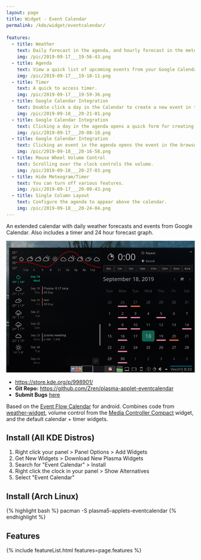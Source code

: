 ```yaml
---
layout: page
title: Widget - Event Calendar
permalink: /kde/widget/eventcalendar/

features:
  - title: Weather
    text: Daily forecast in the agenda, and hourly forecast in the meteogram.
    img: /pic/2019-09-17___19-56-43.png
  - title: Agenda
    text: View a quick list of upcoming events from your Google Calendar or your regional Holidays.
    img: /pic/2019-09-17___19-18-11.png
  - title: Timer
    text: A quick to access timer.
    img: /pic/2019-09-17___19-59-36.png
  - title: Google Calendar Integration
    text: Double click a day in the Calendar to create a new event in the web browser.
    img: /pic/2019-09-18___20-21-01.png
  - title: Google Calendar Integration
    text: Clicking a day in the agenda opens a quick form for creating an event.
    img: /pic/2019-09-17___20-08-18.png
  - title: Google Calendar Integration
    text: Clicking an event in the agenda opens the event in the browser.
    img: /pic/2019-09-18___20-16-58.png
  - title: Mouse Wheel Volume Control
    text: Scrolling over the clock controls the volume.
    img: /pic/2019-09-18___20-27-03.png
  - title: Hide Meteogram/Timer
    text: You can turn off various features.
    img: /pic/2019-09-17___20-00-43.png
  - title: Single Column Layout
    text: Configure the agenda to appear above the calendar.
    img: /pic/2019-09-18___20-24-04.png
---
```


An extended calendar with daily weather forecasts and events from Google Calendar. Also includes a timer and 24 hour forecast graph.

![](/pic/2019-09-18___20-33-22.png)

* <https://store.kde.org/p/998901/>
* **Git Repo:** <https://github.com/Zren/plasma-applet-eventcalendar>
* **Submit Bugs** [here](https://github.com/Zren/plasma-applet-eventcalendar/issues>)

Based on the [Event Flow Calendar](https://play.google.com/store/apps/details?id=com.syncedsynapse.eventflowwidget) for android. Combines code from [weather-widget](https://store.kde.org/p/998917/), volume control from the [Media Controller Compact](https://store.kde.org/p/998887/) widget, and the default calendar + timer widgets.


## Install (All KDE Distros)

1. Right click your panel > Panel Options > Add Widgets
2. Get New Widgets > Download New Plasma Widgets
3. Search for "Event Calendar" > Install
4. Right click the clock in your panel > Show Alternatives
5. Select "Event Calendar"

## Install (Arch Linux)

{% highlight bash %}
pacman -S plasma5-applets-eventcalendar
{% endhighlight %}

## Features

{% include featureList.html features=page.features %}




